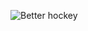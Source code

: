![Better hockey](https://user-images.githubusercontent.com/71280566/169824986-74d6b717-07f3-442c-8f97-227db5c7a62f.PNG)
